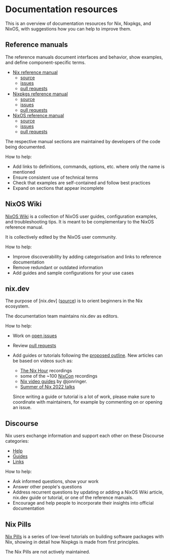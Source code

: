 # Documentation resources

This is an overview of documentation resources for Nix, Nixpkgs, and NixOS, with suggestions how you can help to improve them.

## Reference manuals

The reference manuals document interfaces and behavior, show examples, and define component-specific terms.

- [Nix reference manual](nix-manual)
  - [source](https://github.com/NixOS/nix/tree/master/doc/manual)
  - [issues](https://github.com/NixOS/nix/issues?q=is%3Aopen+is%3Aissue+label%3Adocumentation)
  - [pull requests](https://github.com/NixOS/nix/pulls?q=is%3Aopen+is%3Apr+label%3Adocumentation)
- [Nixpkgs reference manual](https://nixos.org/manual/nixpkgs)
  - [source](https://github.com/NixOS/nixpkgs/tree/master/doc)
  - [issues](https://github.com/NixOS/nixpkgs/issues?q=is%3Aopen+is%3Aissue+label%3A%226.topic%3A+documentation%22+-label%3A%226.topic%3A+nixos%22)
  - [pull requests](https://github.com/NixOS/nixpkgs/pulls?q=is%3Aopen+is%3Apr+label%3A%226.topic%3A+documentation%22+-label%3A%226.topic%3A+nixos%22)
- [NixOS reference manual](https://nixos.org/manual/nixos)
  - [source](https://github.com/NixOS/nixpkgs/tree/master/nixos/doc/manual)
  - [issues](https://github.com/NixOS/nixpkgs/issues?q=is%3Aopen+is%3Aissue+label%3A%226.topic%3A+documentation%22+label%3A%226.topic%3A+nixos%22+)
  - [pull requests](https://github.com/NixOS/nixpkgs/pulls?q=is%3Aopen+is%3Apr+label%3A%226.topic%3A+documentation%22+label%3A%226.topic%3A+nixos%22+)

The respective manual sections are maintained by developers of the code being documented.

How to help:

- Add links to definitions, commands, options, etc. where only the name is mentioned
- Ensure consistent use of technical terms
- Check that examples are self-contained and follow best practices
- Expand on sections that appear incomplete

## NixOS Wiki

[NixOS Wiki](https://wiki.nixos.org/) is a collection of NixOS user guides, configuration examples, and troubleshooting tips.
It is meant to be complementary to the NixOS reference manual.

It is collectively edited by the NixOS user community.

How to help:

- Improve discoverability by adding categorisation and links to reference documentation
- Remove redundant or outdated information
- Add guides and sample configurations for your use cases

## nix.dev

The purpose of [nix.dev] ([source](https://github.com/nixos/nix.dev)) is to orient beginners in the Nix ecosystem.

The documentation team maintains nix.dev as editors.

How to help:

- Work on [open issues](https://github.com/nixos/nix.dev/issues)
- Review [pull requests](https://github.com/nixos/nix.dev/pulls)
- Add guides or tutorials following the [proposed outline](https://github.com/NixOS/nix.dev/issues/572).
  New articles can be based on videos such as:

  - [The Nix Hour](https://www.youtube.com/watch?v=wwV1204mCtE&list=PLyzwHTVJlRc8yjlx4VR4LU5A5O44og9in) recordings
  - some of the ~100 [NixCon](https://www.youtube.com/c/NixCon) recordings
  - [Nix video guides](https://www.youtube.com/user/elitespartan117j27) by @jonringer.
  - [Summer of Nix 2022 talks](https://www.youtube.com/playlist?list=PLt4-_lkyRrOMWyp5G-m_d1wtTcbBaOxZk)

  Since writing a guide or tutorial is a lot of work, please make sure to coordinate with maintainers, for example by commenting on or opening an issue.

## Discourse

Nix users exchange information and support each other on these Discourse categories:

- [Help](https://discourse.nixos.org/c/learn/9)
- [Guides](https://discourse.nixos.org/c/howto/15)
- [Links](https://discourse.nixos.org/c/links/12)

How to help:

- Ask informed questions, show your work
- Answer other people's questions
- Address recurrent questions by updating or adding a NixOS Wiki article, nix.dev guide or tutorial, or one of the reference manuals.
- Encourage and help people to incorporate their insights into official documentation

## Nix Pills

[Nix Pills](https://nixos.org/guides/nix-pills/) is a series of low-level tutorials on building software packages with Nix, showing in detail how Nixpkgs is made from first principles.

The Nix Pills are not actively maintained.

